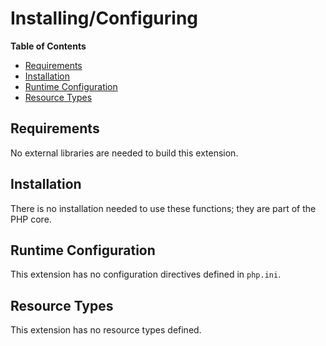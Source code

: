 Installing/Configuring
======================

**Table of Contents**

-   [Requirements](/url/setup.html#Requirements)
-   [Installation](/url/setup.html#Installation)
-   [Runtime Configuration](/url/setup.html#Runtime%20Configuration)
-   [Resource Types](/url/setup.html#Resource%20Types)

Requirements
------------

No external libraries are needed to build this extension.

Installation
------------

There is no installation needed to use these functions; they are part of
the PHP core.

Runtime Configuration
---------------------

This extension has no configuration directives defined in `php.ini`.

Resource Types
--------------

This extension has no resource types defined.
